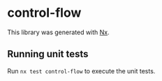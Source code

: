 # control-flow

This library was generated with [Nx](https://nx.dev).

## Running unit tests

Run `nx test control-flow` to execute the unit tests.
